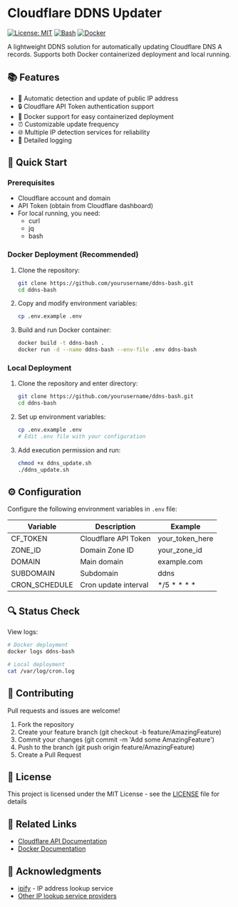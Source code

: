 # Cloudflare DDNS Updater
[![License: MIT](https://img.shields.io/badge/License-MIT-yellow.svg)](https://opensource.org/licenses/MIT)
[![Bash](https://img.shields.io/badge/Language-Bash-green.svg)](https://www.gnu.org/software/bash/)
[![Docker](https://img.shields.io/badge/Docker-Supported-blue.svg)](https://www.docker.com/)

A lightweight DDNS solution for automatically updating Cloudflare DNS A records. Supports both Docker containerized deployment and local running.

## 📚 Features

- 🔄 Automatic detection and update of public IP address
- 🔒 Cloudflare API Token authentication support
- 🐳 Docker support for easy containerized deployment
- ⏰ Customizable update frequency
- 🌐 Multiple IP detection services for reliability
- 📝 Detailed logging

## 🚀 Quick Start

### Prerequisites

- Cloudflare account and domain
- API Token (obtain from Cloudflare dashboard)
- For local running, you need:
  - curl
  - jq
  - bash

### Docker Deployment (Recommended)

1. Clone the repository:
   ```bash
   git clone https://github.com/yourusername/ddns-bash.git
   cd ddns-bash
   ```

2. Copy and modify environment variables:
   ```bash
   cp .env.example .env
   ```

3. Build and run Docker container:
   ```bash
   docker build -t ddns-bash .
   docker run -d --name ddns-bash --env-file .env ddns-bash
   ```

### Local Deployment

1. Clone the repository and enter directory:
   ```bash
   git clone https://github.com/yourusername/ddns-bash.git
   cd ddns-bash
   ```

2. Set up environment variables:
   ```bash
   cp .env.example .env
   # Edit .env file with your configuration
   ```

3. Add execution permission and run:
   ```bash
   chmod +x ddns_update.sh
   ./ddns_update.sh
   ```

## ⚙️ Configuration

Configure the following environment variables in `.env` file:

| Variable | Description | Example |
|----------|-------------|---------|
| CF_TOKEN | Cloudflare API Token | your_token_here |
| ZONE_ID | Domain Zone ID | your_zone_id |
| DOMAIN | Main domain | example.com |
| SUBDOMAIN | Subdomain | ddns |
| CRON_SCHEDULE | Cron update interval | */5 * * * * |

## 🔍 Status Check

View logs:
```bash
# Docker deployment
docker logs ddns-bash

# Local deployment
cat /var/log/cron.log
```

## 🤝 Contributing

Pull requests and issues are welcome!

1. Fork the repository
2. Create your feature branch (git checkout -b feature/AmazingFeature)
3. Commit your changes (git commit -m 'Add some AmazingFeature')
4. Push to the branch (git push origin feature/AmazingFeature)
5. Create a Pull Request

## 📜 License

This project is licensed under the MIT License - see the [LICENSE](LICENSE) file for details

## 🔗 Related Links

- [Cloudflare API Documentation](https://api.cloudflare.com/)
- [Docker Documentation](https://docs.docker.com/)

## 🙏 Acknowledgments

- [ipify](https://www.ipify.org/) - IP address lookup service
- [Other IP lookup service providers](https://github.com/yourusername/ddns-bash/blob/main/ddns_update.sh#L5)